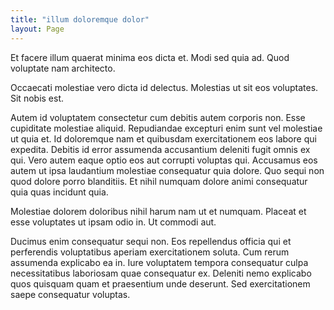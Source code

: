 ```yaml
---
title: "illum doloremque dolor"
layout: Page
---
```

Et facere illum quaerat minima eos dicta et. Modi sed quia ad. Quod voluptate nam architecto.
 Occaecati molestiae vero dicta id delectus. Molestias ut sit eos voluptates. Sit nobis est.
 Autem id voluptatem consectetur cum debitis autem corporis non. Esse cupiditate molestiae aliquid. Repudiandae excepturi enim sunt vel molestiae ut quia et. Id doloremque nam et quibusdam exercitationem eos labore qui expedita.
Debitis id error assumenda accusantium deleniti fugit omnis ex qui. Vero autem eaque optio eos aut corrupti voluptas qui. Accusamus eos autem ut ipsa laudantium molestiae consequatur quia dolore. Quo sequi non quod dolore porro blanditiis. Et nihil numquam dolore animi consequatur quia quas incidunt quia.
 Molestiae dolorem doloribus nihil harum nam ut et numquam. Placeat et esse voluptates ut ipsam odio in. Ut commodi aut.
 Ducimus enim consequatur sequi non. Eos repellendus officia qui et perferendis voluptatibus aperiam exercitationem soluta. Cum rerum assumenda explicabo ea in. Iure voluptatem tempora consequatur culpa necessitatibus laboriosam quae consequatur ex. Deleniti nemo explicabo quos quisquam quam et praesentium unde deserunt. Sed exercitationem saepe consequatur voluptas.
